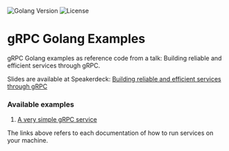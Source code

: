 ![Golang Version](https://img.shields.io/badge/Golang-%3E%3D%201.12-green.svg)
![License](https://img.shields.io/badge/license-Apache%202-blue.svg)

# gRPC Golang Examples
gRPC Golang examples as reference code from a talk: Building reliable and efficient services through gRPC.

Slides are available at Speakerdeck: [Building reliable and efficient services through gRPC](https://speakerdeck.com/pantuza/building-reliable-and-efficient-services-through-grpc)


### Available examples

1. [A very simple gRPC service](https://github.com/pantuza/grpc-golang-examples/blob/master/cheese_farm/README.md)

The links above refers to each documentation of how to run services on your machine.
